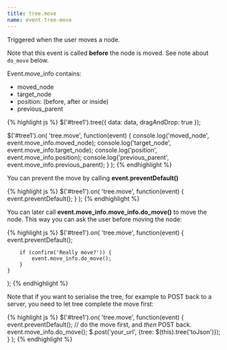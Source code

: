 ```yaml
---
title: tree.move
name: event-tree-move
---
```


Triggered when the user moves a node.

Note that this event is called **before** the node is moved. See note about `do_move` below.

Event.move_info contains:

-   moved_node
-   target_node
-   position: (before, after or inside)
-   previous_parent

{% highlight js %}
$('#tree1').tree({
data: data,
dragAndDrop: true
});

$('#tree1').on(
'tree.move',
function(event) {
console.log('moved_node', event.move_info.moved_node);
console.log('target_node', event.move_info.target_node);
console.log('position', event.move_info.position);
console.log('previous_parent', event.move_info.previous_parent);
}
);
{% endhighlight %}

You can prevent the move by calling **event.preventDefault()**

{% highlight js %}
$('#tree1').on(
'tree.move',
function(event) {
event.preventDefault();
}
);
{% endhighlight %}

You can later call **event.move_info.move_info.do_move()** to move the node. This way you can ask the user before moving the node:

{% highlight js %}
$('#tree1').on(
'tree.move',
function(event) {
event.preventDefault();

        if (confirm('Really move?')) {
            event.move_info.do_move();
        }
    }

);
{% endhighlight %}

Note that if you want to serialise the tree, for example to POST back to a server, you need to let tree complete the move first:

{% highlight js %}
$('#tree1').on(
'tree.move',
function(event)
{
event.preventDefault();
// do the move first, and _then_ POST back.
event.move_info.do_move();
$.post('your_url', {tree: $(this).tree('toJson')});
}
);
{% endhighlight %}
